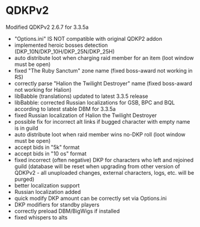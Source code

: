# QDKPv2
Modified QDKPv2 2.6.7 for 3.3.5a

- "Options.ini" IS NOT compatible with original QDKP2 addon
- implemented heroic bosses detection (DKP_10N/DKP_10H/DKP_25N/DKP_25H)
- auto distribute loot when charging raid member for an item (loot window must be open)
- fixed "The Ruby Sanctum" zone name (fixed boss-award not working in RS)
- correctly parse "Halion the Twilight Destroyer" name (fixed boss-award not working for Halion)
- libBabble (translations) updated to latest 3.3.5 release
- libBabble: corrected Russian localizations for GSB, BPC and BQL according to latest stable DBM for 3.3.5a
- fixed Russian localization of Halion the Twilight Destroyer
- possible fix for incorrect alt links if bugged character with empty name is in guild
- auto distribute loot when raid member wins no-DKP roll (loot window must be open)
- accept bids in "5k" format
- accept bids in "10 os" format
- fixed incorrect (often negative) DKP for characters who left and rejoined guild (database will be reset when upgrading from other version of QDKPv2 - all unuploaded changes, external characters, logs, etc. will be purged)
- better localization support
- Russian localization added
- quick modify DKP amount can be correctly set via Options.ini
- DKP modifiers for standby players
- correctly preload DBM/BigWigs if installed
- fixed whispers to alts
